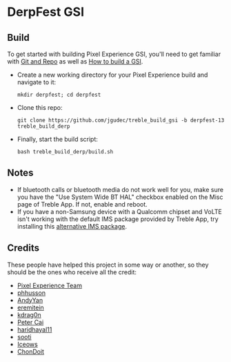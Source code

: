 # DerpFest GSI

## Build
To get started with building Pixel Experience GSI, you'll need to get familiar with [Git and Repo](https://source.android.com/source/using-repo.html) as well as [How to build a GSI](https://github.com/phhusson/treble_experimentations/wiki/How-to-build-a-GSI%3F).
- Create a new working directory for your Pixel Experience build and navigate to it:
    ```
    mkdir derpfest; cd derpfest
    ```
- Clone this repo:
    ```
    git clone https://github.com/jgudec/treble_build_gsi -b derpfest-13 treble_build_derp
    ```
- Finally, start the build script:
    ```
    bash treble_build_derp/build.sh
    ```

## Notes
- If bluetooth calls or bluetooth media do not work well for you, make sure you have the "Use System Wide BT HAL" checkbox enabled on the Misc page of Treble App. If not, enable and reboot.
- If you have a non-Samsung device with a Qualcomm chipset and VoLTE isn't working with the default IMS package provided by Treble App, try installing this [alternative IMS package](https://treble.phh.me/stable/ims-caf-s.apk).

## Credits
These people have helped this project in some way or another, so they should be the ones who receive all the credit:
- [Pixel Experience Team](https://download.pixelexperience.org/about)
- [phhusson](https://github.com/phhusson)
- [AndyYan](https://github.com/AndyCGYan)
- [eremitein](https://github.com/eremitein)
- [kdrag0n](https://github.com/kdrag0n)
- [Peter Cai](https://github.com/PeterCxy)
- [haridhayal11](https://github.com/haridhayal11)
- [sooti](https://github.com/sooti)
- [Iceows](https://github.com/Iceows)
- [ChonDoit](https://github.com/ChonDoit)